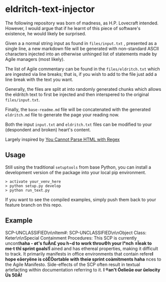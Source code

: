 # eldritch-text-injector

The following repository was born of madness, as H.P. Lovecraft intended. However, I would argue that if he learnt of this piece of software's existence, he would likely be surprised.

Given a a normal string input as found in `files/input.txt` , presented as a single line, a new markdown file will be generated
with non-standard ASCII characters injected into an otherwise unhinged list of statements made by Agile managers (most likely).

The list of Agile commentary can be found in the `files/eldritch.txt` which are ingested via line breaks; that is, if you wish to add to the file just add a line break with the text you want.

Generally, the files are split at into randomly generated chunks which allows the eldritch text to first be injected and then interspered to the original `files/input.txt`.

Finally, the `base-readme.md` file will be concatenated with the generated `eldritch.md` file to generate the page your reading now.

Both the input `input.txt` and `eldritch.txt` files can be modified to your (despondent and broken) heart's content.

Largely inspired by [You Cannot Parse HTML with Regex](https://stackoverflow.com/questions/1732348/regex-match-open-tags-except-xhtml-self-contained-tags/1732454#1732454)

## Usage

Still using the traditional `setuptools` from base Python, you can install a development version of the package
into your local pip environment.

```
> activate your_venv_here
> python setup.py develop
> python run_text.py
```

If you want to see the compiled examples, simply push them back to your feature branch on this repo.


## Example


SCP-UNCLASSIFIED\n\nItem#: SCP-UNCLASSIFIED\n\nObject Class: Keter\n\nSpecial Containment Procedures: This SCP is currently uncont**haha - øt's fuÅn£ you h¬d to work throu©h your l°nch ±Ïeak to me·t thî sprint goals!Í** ained and has ethereal properties, making it difficult to track. It primarily manifests in office environments that contain refere**I hope eãeryëne is côÊÒortable with theiø sprint coàmitments haha** nces to the Agile Manifesto. Side-effects of the SCP often result in textual artefacting within documentation referring to it.
**I ®an't Óelieûe our ûelocity Ùs 50Ä!** 
